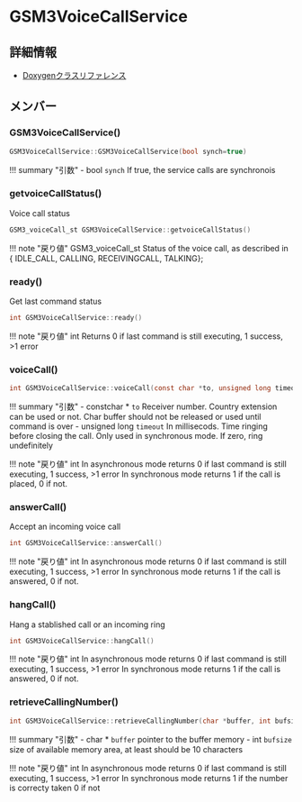 # GSM3VoiceCallService



## 詳細情報

- [Doxygenクラスリファレンス](https://lang-ship.com/reference/Arduino/latest/class_g_s_m3_voice_call_service.html)

## メンバー

### GSM3VoiceCallService()



```c
GSM3VoiceCallService::GSM3VoiceCallService(bool synch=true)
```

!!! summary "引数"
	- bool `synch` If true, the service calls are synchronois 



### getvoiceCallStatus()


Voice call status 

```c
GSM3_voiceCall_st GSM3VoiceCallService::getvoiceCallStatus()
```

!!! note "戻り値"
	GSM3_voiceCall_st Status of the voice call, as described in  { IDLE_CALL, CALLING, RECEIVINGCALL, TALKING}; 



### ready()


Get last command status 

```c
int GSM3VoiceCallService::ready()
```

!!! note "戻り値"
	int Returns 0 if last command is still executing, 1 success, >1 error 



### voiceCall()



```c
int GSM3VoiceCallService::voiceCall(const char *to, unsigned long timeout=30000)
```

!!! summary "引数"
	- constchar * `to` Receiver number. Country extension can be used or not. Char buffer should not be released or used until command is over 
	- unsigned long `timeout` In millisecods. Time ringing before closing the call. Only used in synchronous mode. If zero, ring undefinitely 

!!! note "戻り値"
	int In asynchronous mode returns 0 if last command is still executing, 1 success, >1 error In synchronous mode returns 1 if the call is placed, 0 if not. 



### answerCall()


Accept an incoming voice call 

```c
int GSM3VoiceCallService::answerCall()
```

!!! note "戻り値"
	int In asynchronous mode returns 0 if last command is still executing, 1 success, >1 error In synchronous mode returns 1 if the call is answered, 0 if not. 



### hangCall()


Hang a stablished call or an incoming ring 

```c
int GSM3VoiceCallService::hangCall()
```

!!! note "戻り値"
	int In asynchronous mode returns 0 if last command is still executing, 1 success, >1 error In synchronous mode returns 1 if the call is answered, 0 if not. 



### retrieveCallingNumber()



```c
int GSM3VoiceCallService::retrieveCallingNumber(char *buffer, int bufsize)
```

!!! summary "引数"
	- char * `buffer` pointer to the buffer memory 
	- int `bufsize` size of available memory area, at least should be 10 characters 

!!! note "戻り値"
	int In asynchronous mode returns 0 if last command is still executing, 1 success, >1 error In synchronous mode returns 1 if the number is correcty taken 0 if not 



